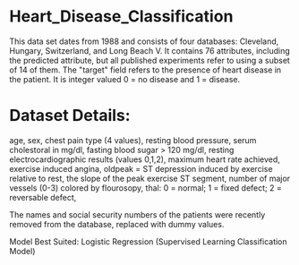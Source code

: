 # Heart_Disease_Classification
This data set dates from 1988 and consists of four databases: 
Cleveland, Hungary, Switzerland, and Long Beach V. It contains 76 attributes, including the predicted attribute, but all published 
experiments refer to using a subset of 14 of them. The "target" field refers to the presence of heart disease in the patient. 
It is integer valued 0 = no disease and 1 = disease.
# Dataset Details:
age,
sex,
chest pain type (4 values),
resting blood pressure,
serum cholestoral in mg/dl,
fasting blood sugar > 120 mg/dl,
resting electrocardiographic results (values 0,1,2),
maximum heart rate achieved,
exercise induced angina,
oldpeak = ST depression induced by exercise relative to rest,
the slope of the peak exercise ST segment,
number of major vessels (0-3) colored by flourosopy,
thal: 0 = normal; 1 = fixed defect; 2 = reversable defect,

The names and social security numbers of the patients were recently removed from the database, replaced with dummy values.

Model Best Suited: Logistic Regression (Supervised Learning Classification Model)
